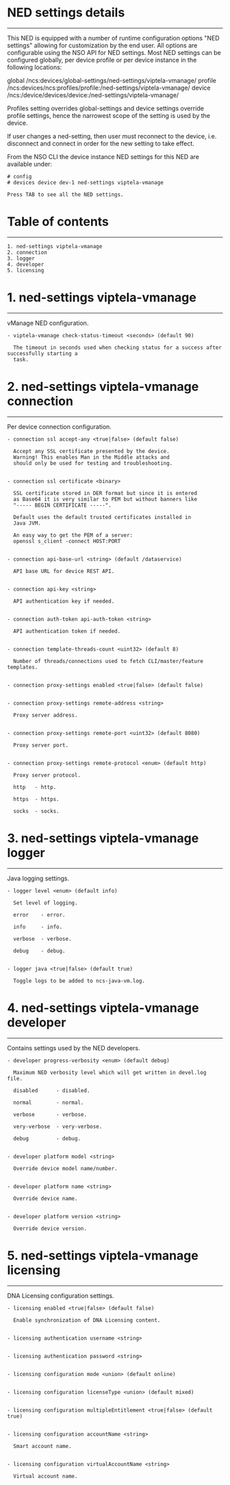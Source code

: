 # NED settings details
----------------------

  This NED is equipped with a number of runtime configuration options "NED settings" allowing for
  customization by the end user. All options are configurable using the NSO API for NED settings.
  Most NED settings can be configured globally, per device profile or per device instance in the
  following locations:

  global
    /ncs:devices/global-settings/ned-settings/viptela-vmanage/
  profile
    /ncs:devices/ncs:profiles/profile:<name>/ned-settings/viptela-vmanage/
  device
    /ncs:/device/devices/device:<name>/ned-settings/viptela-vmanage/

  Profiles setting overrides global-settings and device settings override profile settings,
  hence the narrowest scope of the setting is used by the device.

  If user changes a ned-setting, then user must reconnect to the device, i.e.
  disconnect and connect in order for the new setting to take effect.

  From the NSO CLI the device instance NED settings for this NED are available under:

   ```
   # config
   # devices device dev-1 ned-settings viptela-vmanage

   Press TAB to see all the NED settings.

   ```


# Table of contents
-------------------

  ```
  1. ned-settings viptela-vmanage
  2. connection
  3. logger
  4. developer
  5. licensing
  ```


# 1. ned-settings viptela-vmanage
---------------------------------

  vManage NED configuration.


    - viptela-vmanage check-status-timeout <seconds> (default 90)

      The timeout in seconds used when checking status for a success after successfully starting a
      task.


# 2. ned-settings viptela-vmanage connection
--------------------------------------------

  Per device connection configuration.


    - connection ssl accept-any <true|false> (default false)

      Accept any SSL certificate presented by the device.
      Warning! This enables Man in the Middle attacks and
      should only be used for testing and troubleshooting.


    - connection ssl certificate <binary>

      SSL certificate stored in DER format but since it is entered
      as Base64 it is very similar to PEM but without banners like
      "----- BEGIN CERTIFICATE -----".

      Default uses the default trusted certificates installed in
      Java JVM.

      An easy way to get the PEM of a server:
      openssl s_client -connect HOST:PORT


    - connection api-base-url <string> (default /dataservice)

      API base URL for device REST API.


    - connection api-key <string>

      API authentication key if needed.


    - connection auth-token api-auth-token <string>

      API authentication token if needed.


    - connection template-threads-count <uint32> (default 8)

      Number of threads/connections used to fetch CLI/master/feature templates.


    - connection proxy-settings enabled <true|false> (default false)


    - connection proxy-settings remote-address <string>

      Proxy server address.


    - connection proxy-settings remote-port <uint32> (default 8080)

      Proxy server port.


    - connection proxy-settings remote-protocol <enum> (default http)

      Proxy server protocol.

      http   - http.

      https  - https.

      socks  - socks.


# 3. ned-settings viptela-vmanage logger
----------------------------------------

  Java logging settings.


    - logger level <enum> (default info)

      Set level of logging.

      error    - error.

      info     - info.

      verbose  - verbose.

      debug    - debug.


    - logger java <true|false> (default true)

      Toggle logs to be added to ncs-java-vm.log.


# 4. ned-settings viptela-vmanage developer
-------------------------------------------

  Contains settings used by the NED developers.


    - developer progress-verbosity <enum> (default debug)

      Maximum NED verbosity level which will get written in devel.log file.

      disabled      - disabled.

      normal        - normal.

      verbose       - verbose.

      very-verbose  - very-verbose.

      debug         - debug.


    - developer platform model <string>

      Override device model name/number.


    - developer platform name <string>

      Override device name.


    - developer platform version <string>

      Override device version.


# 5. ned-settings viptela-vmanage licensing
-------------------------------------------

  DNA Licensing configuration settings.


    - licensing enabled <true|false> (default false)

      Enable synchronization of DNA Licensing content.


    - licensing authentication username <string>


    - licensing authentication password <string>


    - licensing configuration mode <union> (default online)


    - licensing configuration licenseType <union> (default mixed)


    - licensing configuration multipleEntitlement <true|false> (default true)


    - licensing configuration accountName <string>

      Smart account name.


    - licensing configuration virtualAccountName <string>

      Virtual account name.


